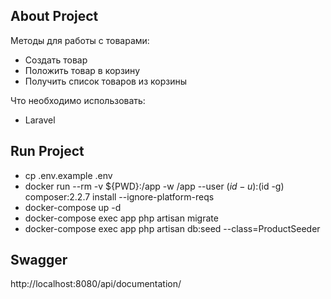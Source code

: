 ## About Project

Методы для работы с товарами:
- Создать товар
- Положить товар в корзину
- Получить список товаров из корзины

Что необходимо использовать:
- Laravel 

## Run Project
- cp .env.example .env
- docker run --rm -v ${PWD}:/app -w /app --user $(id -u):$(id -g) composer:2.2.7 install --ignore-platform-reqs
- docker-compose up -d
- docker-compose exec app php artisan migrate
- docker-compose exec app php artisan db:seed --class=ProductSeeder

## Swagger
http://localhost:8080/api/documentation/
